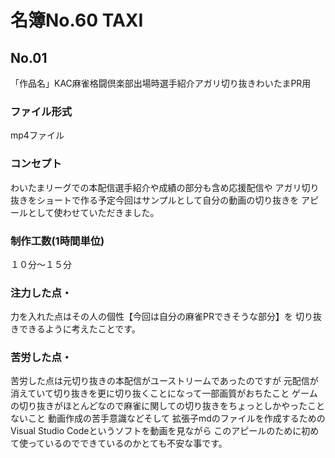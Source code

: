 # 名簿No.60 TAXI
## No.01 
「作品名」KAC麻雀格闘倶楽部出場時選手紹介アガリ切り抜きわいたまPR用

### ファイル形式　
mp4ファイル

### コンセプト　
わいたまリーグでの本配信選手紹介や成績の部分も含め応援配信や
アガリ切り抜きをショートで作る予定今回はサンプルとして自分の動画の切り抜きを
アピールとして使わせていただきました。

### 制作工数(1時間単位)　
１０分～１５分

### 注力した点・
力を入れた点はその人の個性【今回は自分の麻雀PRできそうな部分】を
切り抜きできるように考えたことです。

### 苦労した点・
苦労した点は元切り抜きの本配信がユーストリームであったのですが
元配信が消えていて切り抜きを更に切り抜くことになって一部画質がおちたこと
ゲームの切り抜きがほとんどなので麻雀に関しての切り抜きをちょっとしかやったことないこと
動画作成の苦手意識などそして
拡張子mdのファイルを作成するためのVisual Studio Codeというソフトを動画を見ながら
このアピールのために初めて使っているのでできているのかとても不安な事です。